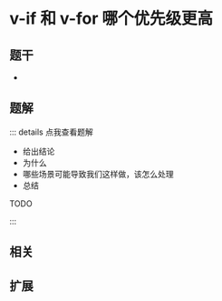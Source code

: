 # v-if 和 v-for 哪个优先级更高


## 题干

- 



## 题解

::: details 点我查看题解

  - 给出结论
  - 为什么
  - 哪些场景可能导致我们这样做，该怎么处理
  - 总结

  TODO

:::



## 相关



## 扩展
